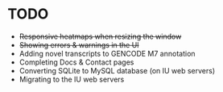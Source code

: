 # TODO

* ~~Responsive heatmaps when resizing the window~~
* ~~Showing errors & warnings in the UI~~
* Adding novel transcripts to GENCODE M7 annotation
* Completing Docs & Contact pages
* Converting SQLite to MySQL database (on IU web servers)
* Migrating to the IU web servers
